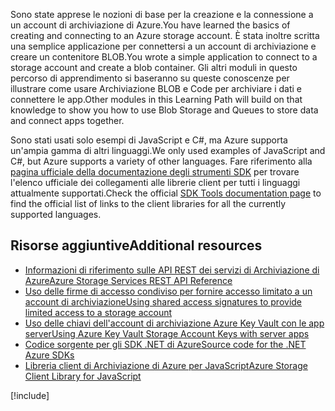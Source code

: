 <span data-ttu-id="edd50-101">Sono state apprese le nozioni di base per la creazione e la connessione a un account di archiviazione di Azure.</span><span class="sxs-lookup"><span data-stu-id="edd50-101">You have learned the basics of creating and connecting to an Azure storage account.</span></span> <span data-ttu-id="edd50-102">È stata inoltre scritta una semplice applicazione per connettersi a un account di archiviazione e creare un contenitore BLOB.</span><span class="sxs-lookup"><span data-stu-id="edd50-102">You wrote a simple application to connect to a storage account and create a blob container.</span></span> <span data-ttu-id="edd50-103">Gli altri moduli in questo percorso di apprendimento si baseranno su queste conoscenze per illustrare come usare Archiviazione BLOB e Code per archiviare i dati e connettere le app.</span><span class="sxs-lookup"><span data-stu-id="edd50-103">Other modules in this Learning Path will build on that knowledge to show you how to use Blob Storage and Queues to store data and connect apps together.</span></span>

<span data-ttu-id="edd50-104">Sono stati usati solo esempi di JavaScript e C#, ma Azure supporta un'ampia gamma di altri linguaggi.</span><span class="sxs-lookup"><span data-stu-id="edd50-104">We only used examples of JavaScript and C#, but Azure supports a variety of other languages.</span></span> <span data-ttu-id="edd50-105">Fare riferimento alla [pagina ufficiale della documentazione degli strumenti SDK](https://docs.microsoft.com/azure/#pivot=sdkstools) per trovare l'elenco ufficiale dei collegamenti alle librerie client per tutti i linguaggi attualmente supportati.</span><span class="sxs-lookup"><span data-stu-id="edd50-105">Check the official [SDK Tools documentation page](https://docs.microsoft.com/azure/#pivot=sdkstools) to find the official list of links to the client libraries for all the currently supported languages.</span></span>

## <a name="additional-resources"></a><span data-ttu-id="edd50-106">Risorse aggiuntive</span><span class="sxs-lookup"><span data-stu-id="edd50-106">Additional resources</span></span>

- [<span data-ttu-id="edd50-107">Informazioni di riferimento sulle API REST dei servizi di Archiviazione di Azure</span><span class="sxs-lookup"><span data-stu-id="edd50-107">Azure Storage Services REST API Reference</span></span>](https://docs.microsoft.com/rest/api/storageservices/)
- [<span data-ttu-id="edd50-108">Uso delle firme di accesso condiviso per fornire accesso limitato a un account di archiviazione</span><span class="sxs-lookup"><span data-stu-id="edd50-108">Using shared access signatures to provide limited access to a storage account</span></span>](https://docs.microsoft.com/azure/storage/common/storage-dotnet-shared-access-signature-part-1)
- [<span data-ttu-id="edd50-109">Uso delle chiavi dell'account di archiviazione Azure Key Vault con le app server</span><span class="sxs-lookup"><span data-stu-id="edd50-109">Using Azure Key Vault Storage Account Keys with server apps</span></span>](https://docs.microsoft.com/azure/key-vault/key-vault-ovw-storage-keys)
- [<span data-ttu-id="edd50-110">Codice sorgente per gli SDK .NET di Azure</span><span class="sxs-lookup"><span data-stu-id="edd50-110">Source code for the .NET Azure SDKs</span></span>](https://github.com/Azure/azure-sdk-for-net)
- [<span data-ttu-id="edd50-111">Libreria client di Archiviazione di Azure per JavaScript</span><span class="sxs-lookup"><span data-stu-id="edd50-111">Azure Storage Client Library for JavaScript</span></span>](https://github.com/Azure/azure-storage-node#azure-storage-javascript-client-library-for-browsers)

[!include[](../../../includes/azure-sandbox-cleanup.md)]